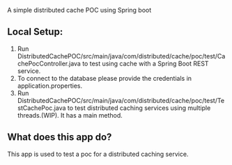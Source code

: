  A simple distributed cache POC using Spring boot

## Local Setup:
 1. Run DistributedCachePOC/src/main/java/com/distributed/cache/poc/test/CachePocController.java to test using cache with a Spring Boot REST service.
 2. To connect to the database please provide the credentials in application.properties.
 3. Run DistributedCachePOC/src/main/java/com/distributed/cache/poc/test/TestCachePoc.java to test distributed caching services using multiple threads.(WIP). It has a main method.
 

## What does this app do?
This app is used to test a poc for a distributed caching service.
